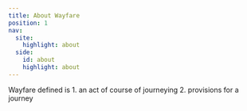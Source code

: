 ```yaml
---
title: About Wayfare
position: 1
nav:
  site:
    highlight: about
  side:
    id: about
    highlight: about
---
```


Wayfare defined is 1. an act of course of journeying 2. provisions for a journey
